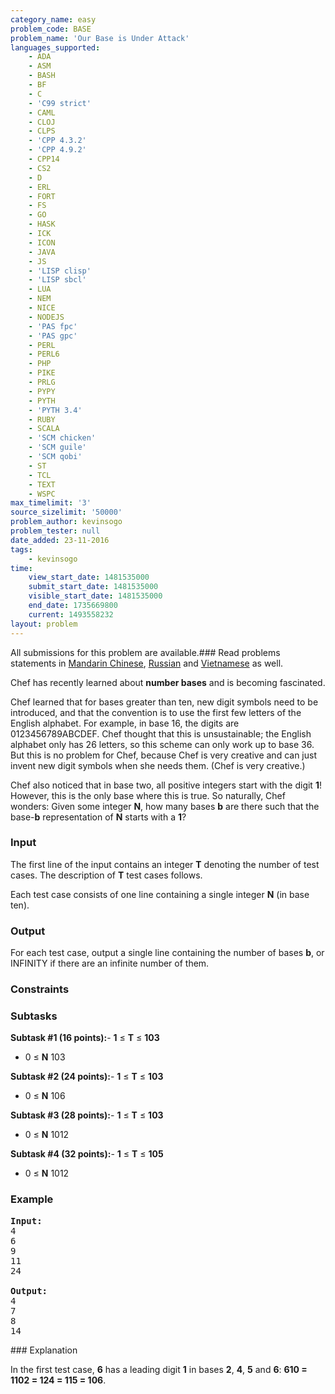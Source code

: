 ```yaml
---
category_name: easy
problem_code: BASE
problem_name: 'Our Base is Under Attack'
languages_supported:
    - ADA
    - ASM
    - BASH
    - BF
    - C
    - 'C99 strict'
    - CAML
    - CLOJ
    - CLPS
    - 'CPP 4.3.2'
    - 'CPP 4.9.2'
    - CPP14
    - CS2
    - D
    - ERL
    - FORT
    - FS
    - GO
    - HASK
    - ICK
    - ICON
    - JAVA
    - JS
    - 'LISP clisp'
    - 'LISP sbcl'
    - LUA
    - NEM
    - NICE
    - NODEJS
    - 'PAS fpc'
    - 'PAS gpc'
    - PERL
    - PERL6
    - PHP
    - PIKE
    - PRLG
    - PYPY
    - PYTH
    - 'PYTH 3.4'
    - RUBY
    - SCALA
    - 'SCM chicken'
    - 'SCM guile'
    - 'SCM qobi'
    - ST
    - TCL
    - TEXT
    - WSPC
max_timelimit: '3'
source_sizelimit: '50000'
problem_author: kevinsogo
problem_tester: null
date_added: 23-11-2016
tags:
    - kevinsogo
time:
    view_start_date: 1481535000
    submit_start_date: 1481535000
    visible_start_date: 1481535000
    end_date: 1735669800
    current: 1493558232
layout: problem
---
```

All submissions for this problem are available.###  Read problems statements in [Mandarin Chinese](http://www.codechef.com/download/translated/DEC16/mandarin/BASE.pdf), [Russian](http://www.codechef.com/download/translated/DEC16/russian/BASE.pdf) and [Vietnamese](http://www.codechef.com/download/translated/DEC16/vietnamese/BASE.pdf) as well.

Chef has recently learned about **number bases** and is becoming fascinated.

Chef learned that for bases greater than ten, new digit symbols need to be introduced, and that the convention is to use the first few letters of the English alphabet. For example, in base 16, the digits are 0123456789ABCDEF. Chef thought that this is unsustainable; the English alphabet only has 26 letters, so this scheme can only work up to base 36. But this is no problem for Chef, because Chef is very creative and can just invent new digit symbols when she needs them. (Chef is very creative.)

Chef also noticed that in base two, all positive integers start with the digit **1**! However, this is the only base where this is true. So naturally, Chef wonders: Given some integer **N**, how many bases **b** are there such that the base-**b** representation of **N** starts with a **1**?

### Input

The first line of the input contains an integer **T** denoting the number of test cases. The description of **T** test cases follows.

Each test case consists of one line containing a single integer **N** (in base ten).

### Output

For each test case, output a single line containing the number of bases **b**, or INFINITY if there are an infinite number of them.

### Constraints

### Subtasks

**Subtask #1 (16 points):**- **1** ≤ **T** ≤ **103**
- 0 ≤ **N** 103

**Subtask #2 (24 points):**- **1** ≤ **T** ≤ **103**
- 0 ≤ **N** 106

**Subtask #3 (28 points):**- **1** ≤ **T** ≤ **103**
- 0 ≤ **N** 1012

**Subtask #4 (32 points):**- **1** ≤ **T** ≤ **105**
- 0 ≤ **N** 1012

### Example

<pre><b>Input:</b>
<tt>4
6
9
11
24</tt>

<b>Output:</b>
<tt>4
7
8
14</tt>
</pre>### Explanation

In the first test case, **6** has a leading digit **1** in bases **2**, **4**, **5** and **6**: **610 = 1102 = 124 = 115 = 106**.
